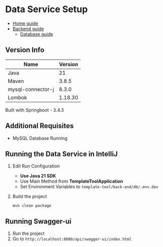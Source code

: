 # Data Service Setup
- [Home guide](../../README.md)
- [Backend guide](../README.md)
    - [Database guide](../db/README.md)

## Version Info
| Name   | Version |
|--------|---------|
| Java   |  21     |
| Maven  |  3.8.5  |
| mysql-connector-j | 8.3.0 |
| Lombok | 1.18.30 |


 Built with Springboot - 3.4.3  

 ## Additional Requisites
 - MySQL Database Running




## Running the Data Service in IntelliJ
1. Edit Run Configuration
    - **Use Java 21 SDK**
    - Use Main Method from **TemplateToolApplication**
    - Set Environment Variables to `template-tool/back-end/db/.env.dev`

2. Build the project
    ```shell
    mvn clean package
    ```

## Running Swagger-ui
1. Run the project
2. Go to `http://localhost:8080/api/swagger-ui/index.html`
